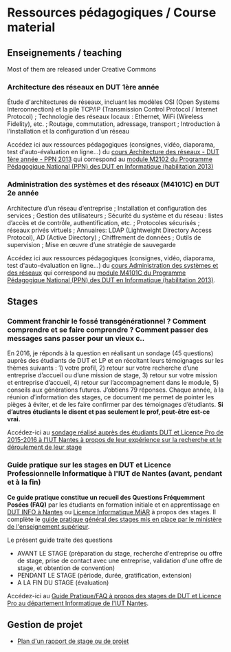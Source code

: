# Ressources pédagogiques / Course material

## Enseignements / teaching

Most of them are released under Creative Commons

### Architecture des réseaux en DUT 1ère année

Étude  d'architectures  de  réseaux,  incluant  les  modèles  OSI  (Open  Systems  Interconnection)  et  la  pile  TCP/IP (Transmission Control Protocol / Internet Protocol) ;     Technologie des réseaux locaux : Ethernet, WiFi (Wireless Fidelity), etc. ;     Routage, commutation, adressage, transport  ;     Introduction à l’installation et la configuration d'un réseau 

Accédez ici aux ressources pédagogiques (consignes, vidéo, diaporama, test d'auto-évaluation en ligne...) du [cours Architecture des réseaux - DUT 1ère année - PPN 2013](https://madoc.univ-nantes.fr/course/view.php?id=29848) qui correspond au [module M2102 du Programme Pédagogique National (PPN) des DUT en Informatique (habilitation 2013)](https://cache.media.enseignementsup-recherche.gouv.fr/file/25/09/7/PPN_INFORMATIQUE_256097.pdf)


### Administration des systèmes et des réseaux (M4101C) en DUT 2e année

Architecture d’un réseau d’entreprise ;  Installation et configuration des services ; Gestion     des     utilisateurs ; Sécurité du système et du réseau : listes d’accès et de contrôle, authentification, etc. ; Protocoles sécurisés ;  réseaux privés virtuels ; Annuaires: LDAP (Lightweight Directory Access Protocol), AD (Active Directory) ; Chiffrement de données ; Outils     de     supervision ; Mise en œuvre d’une stratégie de sauvegarde 

Accédez ici aux ressources pédagogiques (consignes, vidéo, diaporama, test d'auto-évaluation en ligne...) du [cours Administration des systèmes et des réseaux](https://madoc.univ-nantes.fr/course/view.php?id=29877) qui correspond au [module M4101C du Programme Pédagogique National (PPN) des DUT en Informatique (habilitation 2013)](https://cache.media.enseignementsup-recherche.gouv.fr/file/25/09/7/PPN_INFORMATIQUE_256097.pdf).


## Stages

### Comment franchir le fossé transgénérationnel ? Comment comprendre et se faire comprendre ? Comment passer des messages sans passer pour un vieux c..

En 2016, je réponds à la question en réalisant un sondage (45 questions) auprès des étudiants de DUT et LP et en récoltant leurs témoignages sur les thèmes suivants : 1) votre profil, 2) retour sur votre recherche d’une entreprise d’accueil ou d’une mission de stage, 3) retour sur votre mission et entreprise d’accueil, 4) retour sur l’accompagnement dans le module, 5) conseils aux générations futures. J’obtiens 79 réponses. Chaque année, à la réunion d’information des stages, ce document me permet de pointer les pièges à éviter, et de les faire confirmer par des témoignages d’étudiants. **Si d’autres étudiants le disent et pas seulement le prof, peut-être est-ce vrai.**

Accédez-ici au [sondage réalisé auprès des étudiants DUT et Licence Pro de 2015-2016 à l'IUT Nantes à propos de leur expérience sur la recherche et le déroulement de leur stage](2016_iutnantes_stage_sondage-auprès-des-étudiants.pdf)

### Guide pratique sur les stages en DUT et Licence Professionnelle Informatique à l'IUT de Nantes (avant, pendant et à la fin)

**Ce guide pratique constitue un recueil des Questions Fréquemment Posées (FAQ)** par les étudiants en formation initiale et en apprentissage en [DUT INFO à Nantes](https://iutnantes.univ-nantes.fr/formations/bachelor-iut-bac3/but-info) ou [Licence Informatique MiAR](https://iutnantes.univ-nantes.fr/formations/licences-pro-bac3/licence-professionnelle-metiers-de-linformatique-conception-developpement-et-test-de-logiciels) à propos des stages. Il complète le [guide pratique général des stages mis en place par le ministère de l'enseignement supérieur](https://www.enseignementsup-recherche.gouv.fr/pid32310/guide-pratique-des-stages-etudiants.html).

Le présent guide traite des questions  
- AVANT LE STAGE (préparation du stage, recherche d'entreprise ou offre de stage, prise de contact avec une entreprise, validation d'une offre de stage, et obtention de convention)
- PENDANT LE STAGE (période, durée, gratification, extension)
- A LA FIN DU STAGE (évaluation)

Accédez-ici au [Guide Pratique/FAQ à propos des stages de DUT et Licence Pro au département Informatique de l'IUT Nantes](iutnantes_stage_FAQ.md). 

## Gestion de projet

* [Plan d'un rapport de stage ou de projet](plan-rapport-stage-projet.md)
